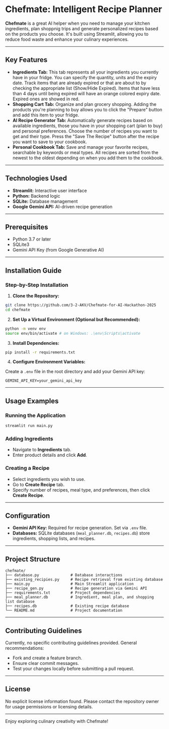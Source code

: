 # Chefmate: Intelligent Recipe Planner

**Chefmate** is a great AI helper when you need to manage your kitchen ingredients, plan shoppnig trips and generate personalized recipes based on the products you choose. It's built using Streamlit, allowing you to reduce food waste and enhance your culinary experiences.

---

## Key Features

* **Ingredients Tab:** This tab represents all your ingredients you currently have in your fridge. You can specify the quantity, units and the expiry date. Track items that are already expired or that are about to by checking the appropriate list (Show/Hide Expired). Items that have less than 4 days until being expired will have an orange colored expiry date. Expired ones are showed in red.
* **Shopping Cart Tab:** Organize and plan grocery shopping. Adding the products you're planning to buy allows you to click the "Prepare" button and add this item to your fridge.
* **AI Recipe Generator Tab:** Automatically generate recipes based on available ingredients, those you have in your shopping cart (plan to buy) and personal preferences. Choose the number of recipes you want to get and their type. Press the "Save The Recipe" button after the recipe you want to save to your cookbook.
* **Personal Cookbook Tab:** Save and manage your favorite recipes, searchable by keywords or meal types. All recipes are sorted from the newest to the oldest depending on when you add them to the cookbook.

---

## Technologies Used

* **Streamlit:** Interactive user interface
* **Python:** Backend logic
* **SQLite:** Database management
* **Google Gemini API:** AI-driven recipe generation

---

## Prerequisites

* Python 3.7 or later
* SQLite3
* Gemini API Key (from Google Generative AI)

---

## Installation Guide

### Step-by-Step Installation

1. **Clone the Repository:**

```bash
git clone https://github.com/3-2-AKV/Chefmate-for-AI-Hackathon-2025
cd chefmate
```

2. **Set Up a Virtual Environment (Optional but Recommended):**

```bash
python -m venv env
source env/bin/activate # on Windows: .\env\Scripts\activate
```

3. **Install Dependencies:**

```bash
pip install -r requirements.txt
```

4. **Configure Environment Variables:**

Create a `.env` file in the root directory and add your Gemini API key:

```env
GEMINI_API_KEY=your_gemini_api_key
```

---

## Usage Examples

### Running the Application

```bash
streamlit run main.py
```

### Adding Ingredients

* Navigate to **Ingredients** tab.
* Enter product details and click **Add**.

### Creating a Recipe

* Select ingredients you wish to use.
* Go to **Create Recipe** tab.
* Specify number of recipes, meal type, and preferences, then click **Create Recipe**.

---

## Configuration

* **Gemini API Key:** Required for recipe generation. Set via `.env` file.
* **Databases:** SQLite databases (`meal_planner.db`, `recipes.db`) store ingredients, shopping lists, and recipes.

---

## Project Structure

```
chefmate/
├── database.py              # Database interactions
├── existing_recipies.py     # Recipe retrieval from existing database
├── main.py                  # Main Streamlit application
├── recipe_gen.py            # Recipe generation via Gemini API
├── requirements.txt         # Project dependencies
├── meal_planner.db          # Ingredient, meal plan, and shopping list database
├── recipes.db               # Existing recipe database
└── README.md                # Project documentation
```

---

## Contributing Guidelines

Currently, no specific contributing guidelines provided. General recommendations:

* Fork and create a feature branch.
* Ensure clear commit messages.
* Test your changes locally before submitting a pull request.

---

## License

No explicit license information found. Please contact the repository owner for usage permissions or licensing details.

---

Enjoy exploring culinary creativity with Chefmate!
